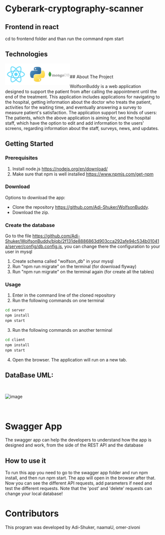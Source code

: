 # Cyberark-cryptography-scanner
## Frontend in react
cd to frontend folder and than run the command npm start

## Technologies
<img align="left" alt="react" width="70px" src="https://raw.githubusercontent.com/github/explore/80688e429a7d4ef2fca1e82350fe8e3517d3494d/topics/react/react.png" />

<img align="left" alt="python" width="70px" src="https://raw.githubusercontent.com/github/explore/80688e429a7d4ef2fca1e82350fe8e3517d3494d/topics/python/python.png" />

<img align="left" alt="mongodb" width="70px" src="https://raw.githubusercontent.com/github/explore/80688e429a7d4ef2fca1e82350fe8e3517d3494d/topics/mongodb/mongodb.png" />

<br />
<br />
## About The Project

WolfsonBuddy is a web application designed to support the patient from after calling the appointment until the end of the treatment. This application includes applications for navigating to the hospital, getting information about the doctor who treats the patient, activities for the waiting time, and eventually answering a survey to measure patient's satisfaction.
The application support two kinds of users: The patients, which the above application is aiming for, and the hospital staff, which have the option to edit and add information to the users' screens, regarding information about the staff, surveys, news, and updates.


## Getting Started

### Prerequisites

1) Install node.js   https://nodejs.org/en/download/  <br>
2) Make sure that npm is well installed   https://www.npmjs.com/get-npm  <br>


### Download

Options to download the app: <br>

- Clone the repository https://github.com/Adi-Shuker/WolfsonBuddy.
- Download the zip.


### Create the database

Go to the file https://github.com/Adi-Shuker/WolfsonBuddy/blob/2f131de8886863d903cca292afe94c534b01041a/server/config/db.config.js, you can change there the configuration to your user in mysql

1) Create schema called "wolfson_db" in your mysql
2) Run "npm run migrate" on the terminal (for download flyway)
3) Run "npm run migrate" on the terminal again (for create all the tables)


### Usage

1) Enter in the command line of the cloned repository <br>
2) Run the following commands on one terminal<br>

```bash
cd server
npm install
npm start
```

 3) Run the following commands on another terminal<br>

```bash
cd client
npm install
npm start
```

4) Open the browser. The application will run on a new tab.


## DataBase UML:

<br>   

![image](https://user-images.githubusercontent.com/71780251/189334526-ba22ba07-d9ad-4f71-90be-3fcda53ae59c.png)

<br>

 
 # Swagger App

The swagger app can help the developers to understand how the app is designed and work, from the side of the REST API and the database

## How to use it
To run this app you need to go to the swagger app folder and run npm install, and then run npm start.
The app will open in the browser after that.
Now you can see the different API requests, add parameters if need and test the different requests. Note that the 'post' and 'delete' requests can change your local database!
 

# Contributors
This program was developed by Adi-Shuker, naamaU, omer-zivoni

